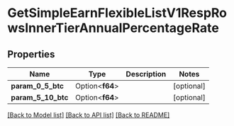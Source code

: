 # GetSimpleEarnFlexibleListV1RespRowsInnerTierAnnualPercentageRate

## Properties

Name | Type | Description | Notes
------------ | ------------- | ------------- | -------------
**param_0_5_btc** | Option<**f64**> |  | [optional]
**param_5_10_btc** | Option<**f64**> |  | [optional]

[[Back to Model list]](../README.md#documentation-for-models) [[Back to API list]](../README.md#documentation-for-api-endpoints) [[Back to README]](../README.md)


